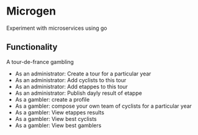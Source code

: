# Microgen
Experiment with microservices using go

## Functionality
A tour-de-france gambling
- As an administrator: Create a tour for a particular year
- As an administrator: Add cyclists to this tour
- As an administrator: Add etappes to this tour
- As an administrator: Publish dayly result of etappe
- As a gambler: create a profile 
- As a gambler: compose your own team of cyclists for a particular year
- As a gambler: View etappes results
- As a gambler: View best cyclists
- As a gambler: View best gamblers

